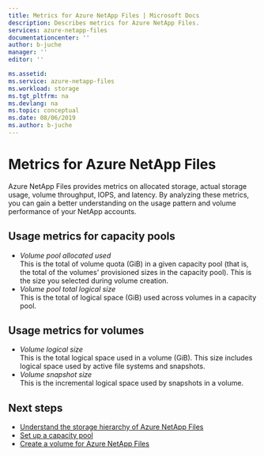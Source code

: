 ```yaml
---
title: Metrics for Azure NetApp Files | Microsoft Docs
description: Describes metrics for Azure NetApp Files.
services: azure-netapp-files
documentationcenter: ''
author: b-juche
manager: ''
editor: ''

ms.assetid:
ms.service: azure-netapp-files
ms.workload: storage
ms.tgt_pltfrm: na
ms.devlang: na
ms.topic: conceptual
ms.date: 08/06/2019
ms.author: b-juche
---
```

# Metrics for Azure NetApp Files

Azure NetApp Files provides metrics on allocated storage, actual storage usage, volume throughput, IOPS, and latency. By analyzing these metrics, you can gain a better understanding on the usage pattern and volume performance of your NetApp accounts.  

## <a name="capacity_pools"></a>Usage metrics for capacity pools
<!--
- *Volume pool allocated size*  
    This is the size (GiB) of the provisioned capacity pool.  
-->
- *Volume pool allocated used*  
    This is the total of volume quota (GiB) in a given capacity pool (that is, the total of the volumes' provisioned sizes in the capacity pool). This is the size you selected during volume creation.  
- *Volume pool total logical size*  
    This is the total of logical space (GiB) used across volumes in a capacity pool.  
<!--
- *Volume pool total snapshot size*  
    This is the total of incremental logical space used by the snapshots.  
-->

## <a name="volumes"></a>Usage metrics for volumes

<!--
- *Volume allocated size*   
    This is the volume size (quota) provisioned in GiB.  
--> 
- *Volume logical size*   
    This is the total logical space used in a volume (GiB). 
    This size includes logical space used by active file systems and snapshots.  
- *Volume snapshot size*   
    This is the incremental logical space used by snapshots in a volume.  

## Next steps

* [Understand the storage hierarchy of Azure NetApp Files](azure-netapp-files-understand-storage-hierarchy.md)
* [Set up a capacity pool](azure-netapp-files-set-up-capacity-pool.md)
* [Create a volume for Azure NetApp Files](azure-netapp-files-create-volumes.md)

